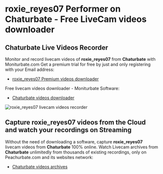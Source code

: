 # roxie_reyes07 Performer on Chaturbate - Free LiveCam videos downloader

## Chaturbate Live Videos Recorder

Monitor and record livecam videos of **roxie_reyes07** from **Chaturbate** with Moniturbate.com
Get a premium trial for free by just and only registering with your Email address:
* [roxie_reyes07 Premium videos downloader](https://moniturbate.com/request-demo-licence-key.html)

Free livecam videos downloader - Moniturbate Software:
* [Chaturbate videos downloader](https://moniturbate.com/moniturbate-download-software.html)

![roxie_reyes07 livecam videos recorder](https://peachurnet.com/templates/moniturbate-software.png)


## Capture roxie_reyes07 videos from the Cloud and watch your recordings on Streaming

Without the need of downloading a software, capture **roxie_reyes07** livecam videos from **Chaturbate** 100% online.
Watch Livecam archives from **Chaturbate** unlimitedly from thousands of existing recordings, only on Peachurbate.com and its websites network:
* [Chaturbate videos archives](https://peachurnet.com/)